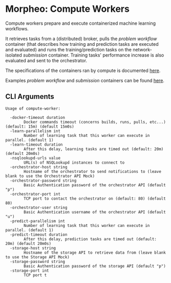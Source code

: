 Morpheo: Compute Workers
========================

Compute workers prepare and execute containerized machine learning workflows.

It retrieves tasks from a (distributed) broker, pulls the *problem workflow*
container (that describes how training and prediction tasks are executed and
evaluated) and runs the training/prediction tasks on the network-isolated
*submission* container. Training tasks' performance increase is also evaluated
and sent to the orchestrator.

The specifications of the containers ran by compute is documented
[here](https://morpheoorg.github.io/morpheo/).

Examples *problem workflow* and *submission* containers can be found
[here](https://github.com/MorpheoOrg/hypnogram-wf).

CLI Arguments
-------------

```
Usage of compute-worker:

  -docker-timeout duration
    	Docker commands timeout (concerns builds, runs, pulls, etc...) (default: 15m) (default 15m0s)
  -learn-parallelism int
    	Number of learning task that this worker can execute in parallel. (default 1)
  -learn-timeout duration
    	After this delay, learning tasks are timed out (default: 20m) (default 20m0s)
  -nsqlookupd-urls value
    	URL(s) of NSQLookupd instances to connect to
  -orchestrator-host string
    	Hostname of the orchestrator to send notifications to (leave blank to use the Orchestrator API Mock)
  -orchestrator-password string
    	Basic Authentication password of the orchestrator API (default "p")
  -orchestrator-port int
    	TCP port to contact the orchestrator on (default: 80) (default 80)
  -orchestrator-user string
    	Basic Authentication username of the orchestrator API (default "u")
  -predict-parallelism int
    	Number of learning task that this worker can execute in parallel. (default 1)
  -predict-timeout duration
    	After this delay, prediction tasks are timed out (default: 20m) (default 20m0s)
  -storage-host string
    	Hostname of the storage API to retrieve data from (leave blank to use the Storage API Mock)
  -storage-password string
    	Basic Authentication password of the storage API (default "p")
  -storage-port int
    	TCP port t